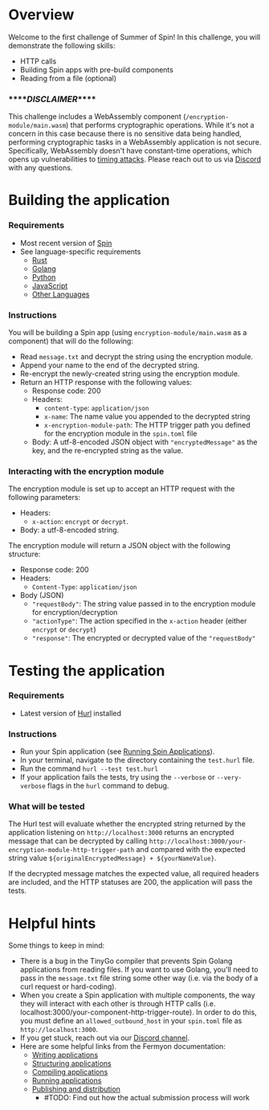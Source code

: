 # Overview 

Welcome to the first challenge of Summer of Spin! In this challenge, you will demonstrate the following skills:

- HTTP calls
- Building Spin apps with pre-build components
- Reading from a file (optional)

### \*\*\*\**DISCLAIMER*\*\*\*\*

This challenge includes a WebAssembly component (`/encryption-module/main.wasm`) that performs cryptographic operations. While it's not a concern in this case because there is no sensitive data being handled, performing cryptographic tasks in a WebAssembly application is not secure. Specifically, WebAssembly doesn't have constant-time operations, which opens up vulnerabilities to [timing attacks](https://en.m.wikipedia.org/wiki/Timing_attack). Please reach out to us via [Discord](https://www.fermyon.com/blog/fermyon-discord) with any questions. 

# Building the application

### Requirements

- Most recent version of [Spin](https://developer.fermyon.com/spin/v2/install)
- See language-specific requirements
    - [Rust](https://developer.fermyon.com/spin/v2/rust-components)
    - [Golang](https://developer.fermyon.com/spin/v2/go-components)
    - [Python](https://developer.fermyon.com/spin/v2/python-components)
    - [JavaScript](https://developer.fermyon.com/spin/v2/javascript-components)
    - [Other Languages](https://developer.fermyon.com/spin/v2/other-languages)

### Instructions

You will be building a Spin app (using `encryption-module/main.wasm` as a component) that will do the following:

- Read `message.txt` and decrypt the string using the encryption module.
- Append your name to the end of the decrypted string.
- Re-encrypt the newly-created string using the encryption module.
- Return an HTTP response with the following values:
    - Response code: 200
    - Headers:
        - `content-type`: `application/json`
        - `x-name`: The name value you appended to the decrypted string
        - `x-encryption-module-path`: The HTTP trigger path you defined for the encryption module in the `spin.toml` file
    - Body: A utf-8-encoded JSON object with `"encryptedMessage"` as the key, and the re-encrypted string as the value.

### Interacting with the encryption module

The encryption module is set up to accept an HTTP request with the following parameters: 

- Headers:
    - `x-action`: `encrypt` or `decrypt`. 
- Body: a utf-8-encoded string.

The encryption module will return a JSON object with the following structure:
- Response code: 200
- Headers:
    - `Content-Type`: `application/json`
- Body (JSON)
    - `"requestBody"`: The string value passed in to the encryption module for encryption/decryption
    - `"actionType"`: The action specified in the `x-action` header (either `encrypt` or `decrypt`)
    - `"response"`: The encrypted or decrypted value of the `"requestBody"`

# Testing the application

### Requirements
- Latest version of [Hurl](https://hurl.dev/) installed

### Instructions

- Run your Spin application (see [Running Spin Applications](https://developer.fermyon.com/spin/v2/running-apps)). 
- In your terminal, navigate to the directory containing the `test.hurl` file. 
- Run the command `hurl --test test.hurl`
- If your application fails the tests, try using the `--verbose` or `--very-verbose` flags in the `hurl` command to debug.

### What will be tested

The Hurl test will evaluate whether the encrypted string returned by the application listening on `http://localhost:3000` returns an encrypted message that can be decrypted by calling `http://localhost:3000/your-encryption-module-http-trigger-path` and compared with the expected string value `${originalEncryptedMessage} + ${yourNameValue}`. 

If the decrypted message matches the expected value, all required headers are included, and the HTTP statuses are 200, the application will pass the tests.

# Helpful hints

Some things to keep in mind:
- There is a bug in the TinyGo compiler that prevents Spin Golang applications from reading files. If you want to use Golang, you'll need to pass in the `message.txt` file string some other way (i.e. via the body of a curl request or hard-coding).
- When you create a Spin application with multiple components, the way they will interact with each other is through HTTP calls (i.e. localhost:3000/your-component-http-trigger-route). In order to do this, you must define an `allowed_outbound_host` in your `spin.toml` file as `http://localhost:3000`.
- If you get stuck, reach out via our [Discord channel](https://www.fermyon.com/blog/fermyon-discord).
- Here are some helpful links from the Fermyon documentation:
    - [Writing applications](https://developer.fermyon.com/spin/v2/writing-apps)
    - [Structuring applications](https://developer.fermyon.com/spin/v2/spin-application-structure)
    - [Compiling applications](https://developer.fermyon.com/spin/v2/build)
    - [Running applications](https://developer.fermyon.com/spin/v2/running-apps)
    - [Publishing and distribution](https://developer.fermyon.com/spin/v2/distributing-apps)
        - #TODO: Find out how the actual submission process will work